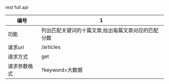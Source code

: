  rest full api

| 编号         | 1                                                   |
| ------------ | --------------------------------------------------- |
| 功能         | 列出匹配关键词的十篇文章,给出每篇文章对应的匹配分数 |
| 请求url      | /articles                                           |
| 请求方式     | get                                                 |
| 请求参数格式 | ?keyword=大数据                                     |

